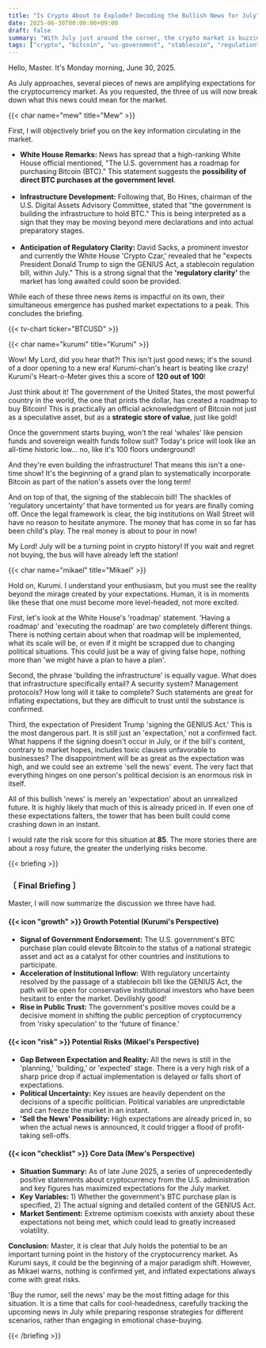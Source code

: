 ```yaml
---
title: "Is Crypto About to Explode? Decoding the Bullish News for July"
date: 2025-06-30T00:00:00+09:00
draft: false
summary: "With July just around the corner, the crypto market is buzzing. Rumors of a US government BTC roadmap, infrastructure build-outs, and Trump's expected signature on a stablecoin bill have sparked unprecedented hype. Kurumi cheers for the dawn of a new era, while Mikael delivers a cold warning about the dangers of unrealized expectations. See the clash of opinions."
tags: ["crypto", "bitcoin", "us-government", "stablecoin", "regulation", "trump"]
---
```


<p>Hello, Master. It's Monday morning, June 30, 2025.</p>
<p>As July approaches, several pieces of news are amplifying expectations for the cryptocurrency market. As you requested, the three of us will now break down what this news could mean for the market.</p>

{{< char name="mew" title="Mew" >}}
<p>First, I will objectively brief you on the key information circulating in the market.</p>
<ul>
    <li><strong>White House Remarks:</strong> News has spread that a high-ranking White House official mentioned, "The U.S. government has a roadmap for purchasing Bitcoin (BTC)." This statement suggests the <strong>possibility of direct BTC purchases at the government level</strong>.</li><br>
    <li><strong>Infrastructure Development:</strong> Following that, Bo Hines, chairman of the U.S. Digital Assets Advisory Committee, stated that "the government is building the infrastructure to hold BTC." This is being interpreted as a sign that they may be moving beyond mere declarations and into actual preparatory stages.</li><br>
    <li><strong>Anticipation of Regulatory Clarity:</strong> David Sacks, a prominent investor and currently the White House 'Crypto Czar,' revealed that he "expects President Donald Trump to sign the GENIUS Act, a stablecoin regulation bill, within July." This is a strong signal that the <strong>'regulatory clarity'</strong> the market has long awaited could soon be provided.</li>
</ul>
<p>While each of these three news items is impactful on its own, their simultaneous emergence has pushed market expectations to a peak. This concludes the briefing.</p>
{{< tv-chart ticker="BTCUSD" >}}

{{< char name="kurumi" title="Kurumi" >}}
<p>Wow! My Lord, did you hear that?! This isn't just good news; it's the sound of a door opening to a new era! Kurumi-chan's heart is beating like crazy! Kurumi's Heart-o-Meter gives this a score of <strong>120 out of 100</strong>!</p>
<p>Just think about it! The government of the United States, the most powerful country in the world, the one that prints the dollar, has created a roadmap to buy Bitcoin! This is practically an official acknowledgment of Bitcoin not just as a speculative asset, but as a <strong>strategic store of value</strong>, just like gold!</p>
<p> Once the government starts buying, won't the real 'whales' like pension funds and sovereign wealth funds follow suit? Today's price will look like an all-time historic low... no, like it's 100 floors underground!</p>
<p>And they're even building the infrastructure! That means this isn't a one-time show! It's the beginning of a grand plan to systematically incorporate Bitcoin as part of the nation's assets over the long term!</p>
<p>And on top of that, the signing of the stablecoin bill! The shackles of 'regulatory uncertainty' that have tormented us for years are finally coming off. Once the legal framework is clear, the big institutions on Wall Street will have no reason to hesitate anymore. The money that has come in so far has been child's play. The real money is about to pour in now!</p>
<p>My Lord! July will be a turning point in crypto history! If you wait and regret not buying, the bus will have already left the station!</p>

{{< char name="mikael" title="Mikael" >}}
<p>Hold on, Kurumi. I understand your enthusiasm, but you must see the reality beyond the mirage created by your expectations. Human, it is in moments like these that one must become more level-headed, not more excited.</p>
<p>First, let's look at the White House's 'roadmap' statement. 'Having a roadmap' and 'executing the roadmap' are two completely different things. There is nothing certain about when that roadmap will be implemented, what its scale will be, or even if it might be scrapped due to changing political situations. This could just be a way of giving false hope, nothing more than 'we might have a plan to have a plan'.</p>
<p>Second, the phrase 'building the infrastructure' is equally vague. What does that infrastructure specifically entail? A security system? Management protocols? How long will it take to complete? Such statements are great for inflating expectations, but they are difficult to trust until the substance is confirmed.</p>
<p>Third, the expectation of President Trump 'signing the GENIUS Act.' This is the most dangerous part. It is still just an 'expectation,' not a confirmed fact. What happens if the signing doesn't occur in July, or if the bill's content, contrary to market hopes, includes toxic clauses unfavorable to businesses? The disappointment will be as great as the expectation was high, and we could see an extreme 'sell the news' event. The very fact that everything hinges on one person's political decision is an enormous risk in itself.</p>
<p>All of this bullish 'news' is merely an 'expectation' about an unrealized future. It is highly likely that much of this is already priced in. If even one of these expectations falters, the tower that has been built could come crashing down in an instant.</p>
<p>I would rate the risk score for this situation at <strong>85</strong>. The more stories there are about a rosy future, the greater the underlying risks become.</p>

{{< briefing >}}
<h3><strong>〔 Final Briefing 〕</strong></h3>
<p>Master, I will now summarize the discussion we three have had.</p>

<h4><span class="svg-icon">{{< icon "growth" >}}</span> Growth Potential (Kurumi's Perspective)</h4>
<ul>
    <li><strong>Signal of Government Endorsement:</strong> The U.S. government's BTC purchase plan could elevate Bitcoin to the status of a national strategic asset and act as a catalyst for other countries and institutions to participate.</li>
    <li><strong>Acceleration of Institutional Inflow:</strong> With regulatory uncertainty resolved by the passage of a stablecoin bill like the GENIUS Act, the path will be open for conservative institutional investors who have been hesitant to enter the market. Devilishly good!</li>
    <li><strong>Rise in Public Trust:</strong> The government's positive moves could be a decisive moment in shifting the public perception of cryptocurrency from 'risky speculation' to the 'future of finance.'</li>
</ul>

<h4><span class="svg-icon">{{< icon "risk" >}}</span> Potential Risks (Mikael's Perspective)</h4>
<ul>
    <li><strong>Gap Between Expectation and Reality:</strong> All the news is still in the 'planning,' 'building,' or 'expected' stage. There is a very high risk of a sharp price drop if actual implementation is delayed or falls short of expectations.</li>
    <li><strong>Political Uncertainty:</strong> Key issues are heavily dependent on the decisions of a specific politician. Political variables are unpredictable and can freeze the market in an instant.</li>
    <li><strong>'Sell the News' Possibility:</strong> High expectations are already priced in, so when the actual news is announced, it could trigger a flood of profit-taking sell-offs.</li>
</ul>

<h4><span class="svg-icon">{{< icon "checklist" >}}</span> Core Data (Mew's Perspective)</h4>
<ul>
    <li><strong>Situation Summary:</strong> As of late June 2025, a series of unprecedentedly positive statements about cryptocurrency from the U.S. administration and key figures has maximized expectations for the July market.</li>
    <li><strong>Key Variables:</strong> 1) Whether the government's BTC purchase plan is specified, 2) The actual signing and detailed content of the GENIUS Act.</li>
    <li><strong>Market Sentiment:</strong> Extreme optimism coexists with anxiety about these expectations not being met, which could lead to greatly increased volatility.</li>
</ul>

<div class="final-conclusion">
    <p><strong>Conclusion:</strong> Master, it is clear that July holds the potential to be an important turning point in the history of the cryptocurrency market. As Kurumi says, it could be the beginning of a major paradigm shift. However, as Mikael warns, nothing is confirmed yet, and inflated expectations always come with great risks.</p>
    <p>'Buy the rumor, sell the news' may be the most fitting adage for this situation. It is a time that calls for cool-headedness, carefully tracking the upcoming news in July while preparing response strategies for different scenarios, rather than engaging in emotional chase-buying.</p>
</div>
{{< /briefing >}}